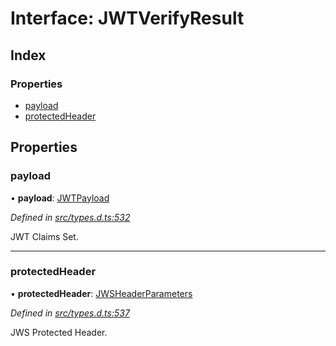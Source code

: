 # Interface: JWTVerifyResult

## Index

### Properties

* [payload](_types_d_.jwtverifyresult.md#payload)
* [protectedHeader](_types_d_.jwtverifyresult.md#protectedheader)

## Properties

### payload

•  **payload**: [JWTPayload](_types_d_.jwtpayload.md)

*Defined in [src/types.d.ts:532](https://github.com/panva/jose/blob/v3.1.0/src/types.d.ts#L532)*

JWT Claims Set.

___

### protectedHeader

•  **protectedHeader**: [JWSHeaderParameters](_types_d_.jwsheaderparameters.md)

*Defined in [src/types.d.ts:537](https://github.com/panva/jose/blob/v3.1.0/src/types.d.ts#L537)*

JWS Protected Header.
